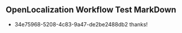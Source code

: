## OpenLocalization Workflow Test MarkDown
* 34e75968-5208-4c83-9a47-de2be2488db2 thanks!

<!--HONumber=Aug16_HO3-->


